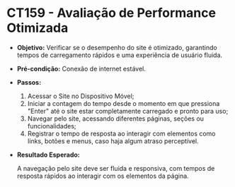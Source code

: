# CT159 - Avaliação de Performance Otimizada

- **Objetivo:** Verificar se o desempenho do site é otimizado, garantindo tempos de carregamento rápidos e uma experiência de usuário fluida.

- **Pré-condição:** Conexão de internet estável.

- **Passos:**
    1. Acessar o Site no Dispositivo Móvel;
    2. Iniciar a contagem do tempo desde o momento em que pressiona "Enter" até o site estar completamente carregado e pronto para uso;
    3. Navegar pelo site, acessando diferentes páginas, seções ou funcionalidades;
    4. Registrar o tempo de resposta ao interagir com elementos como links, botões e menus, caso haja algum atraso perceptível.

- **Resultado Esperado:**
    
    A navegação pelo site deve ser fluida e responsiva, com tempos de resposta rápidos ao interagir com os elementos da página.